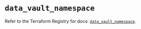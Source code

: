 # `data_vault_namespace`

Refer to the Terraform Registry for docs: [`data_vault_namespace`](https://registry.terraform.io/providers/hashicorp/vault/5.2.1/docs/data-sources/namespace).
